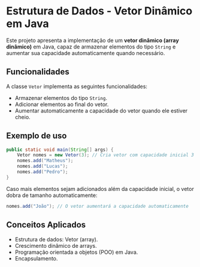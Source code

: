 # Estrutura de Dados - Vetor Dinâmico em Java

Este projeto apresenta a implementação de um **vetor dinâmico (array dinâmico)** em Java, capaz de armazenar elementos do tipo `String` e aumentar sua capacidade automaticamente quando necessário.

##  Funcionalidades

A classe `Vetor` implementa as seguintes funcionalidades:

- Armazenar elementos do tipo `String`.
- Adicionar elementos ao final do vetor.
- Aumentar automaticamente a capacidade do vetor quando ele estiver cheio.

##  Exemplo de uso

```java
public static void main(String[] args) {
    Vetor nomes = new Vetor(3); // Cria vetor com capacidade inicial 3
    nomes.add("Matheus");
    nomes.add("Lucas");
    nomes.add("Pedro");
}
```
Caso mais elementos sejam adicionados além da capacidade inicial, o vetor dobra de tamanho automaticamente:
```java
nomes.add("João"); // O vetor aumentará a capacidade automaticamente
```

##  Conceitos Aplicados

- Estrutura de dados: Vetor (array).
- Crescimento dinâmico de arrays.
- Programação orientada a objetos (POO) em Java.
- Encapsulamento.
